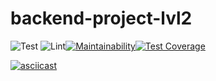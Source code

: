 # backend-project-lvl2

![Test](https://github.com/yanvovk/backend-project-lvl2/workflows/Test/badge.svg?branch=master)
![Lint](https://github.com/yanvovk/backend-project-lvl2/workflows/Lint/badge.svg?branch=master)[![Maintainability](https://api.codeclimate.com/v1/badges/f579f0cf27a7509b3937/maintainability)](https://codeclimate.com/github/yanvovk/backend-project-lvl2/maintainability)[![Test Coverage](https://api.codeclimate.com/v1/badges/f579f0cf27a7509b3937/test_coverage)](https://codeclimate.com/github/yanvovk/backend-project-lvl2/test_coverage)

[![asciicast](https://asciinema.org/a/Fm4Ff32yoMfOThR4GRLspvWlK.svg)](https://asciinema.org/a/Fm4Ff32yoMfOThR4GRLspvWlK)
